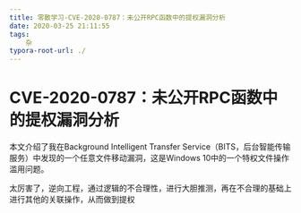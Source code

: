```yaml
---
title: 零散学习-CVE-2020-0787：未公开RPC函数中的提权漏洞分析
date: 2020-03-25 21:11:55
tags:
    杂
typora-root-url: ./
---
```


# CVE-2020-0787：未公开RPC函数中的提权漏洞分析

本文介绍了我在Background Intelligent Transfer Service（BITS，后台智能传输服务）中发现的一个任意文件移动漏洞，这是Windows 10中的一个特权文件操作滥用问题。

太厉害了，逆向工程，通过逻辑的不合理性，进行大胆推测，再在不合理的基础上进行其他的关联操作，从而做到提权
